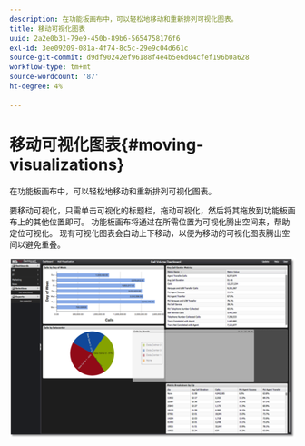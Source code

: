 ```yaml
---
description: 在功能板画布中，可以轻松地移动和重新排列可视化图表。
title: 移动可视化图表
uuid: 2a2e0b31-79e9-450b-89b6-5654758176f6
exl-id: 3ee09209-081a-4f74-8c5c-29e9c04d661c
source-git-commit: d9df90242ef96188f4e4b5e6d04cfef196b0a628
workflow-type: tm+mt
source-wordcount: '87'
ht-degree: 4%

---
```


# 移动可视化图表{#moving-visualizations}

在功能板画布中，可以轻松地移动和重新排列可视化图表。

要移动可视化，只需单击可视化的标题栏，拖动可视化，然后将其拖放到功能板画布上的其他位置即可。 功能板画布将通过在所需位置为可视化腾出空间来，帮助定位可视化。 现有可视化图表会自动上下移动，以便为移动的可视化图表腾出空间以避免重叠。

![](assets/move_visual.png)
